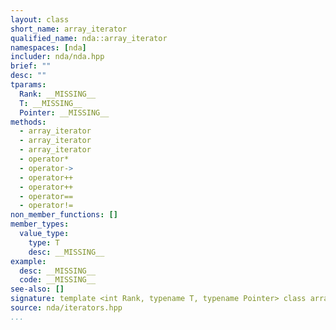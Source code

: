 ```yaml
---
layout: class
short_name: array_iterator
qualified_name: nda::array_iterator
namespaces: [nda]
includer: nda/nda.hpp
brief: ""
desc: ""
tparams:
  Rank: __MISSING__
  T: __MISSING__
  Pointer: __MISSING__
methods:
  - array_iterator
  - array_iterator
  - array_iterator
  - operator*
  - operator->
  - operator++
  - operator++
  - operator==
  - operator!=
non_member_functions: []
member_types:
  value_type:
    type: T
    desc: __MISSING__
example:
  desc: __MISSING__
  code: __MISSING__
see-also: []
signature: template <int Rank, typename T, typename Pointer> class array_iterator
source: nda/iterators.hpp
...
```

